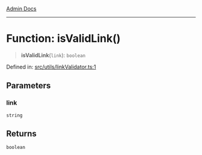 [Admin Docs](/)

***

# Function: isValidLink()

> **isValidLink**(`link`): `boolean`

Defined in: [src/utils/linkValidator.ts:1](https://github.com/PalisadoesFoundation/talawa-admin/blob/main/src/utils/linkValidator.ts#L1)

## Parameters

### link

`string`

## Returns

`boolean`
